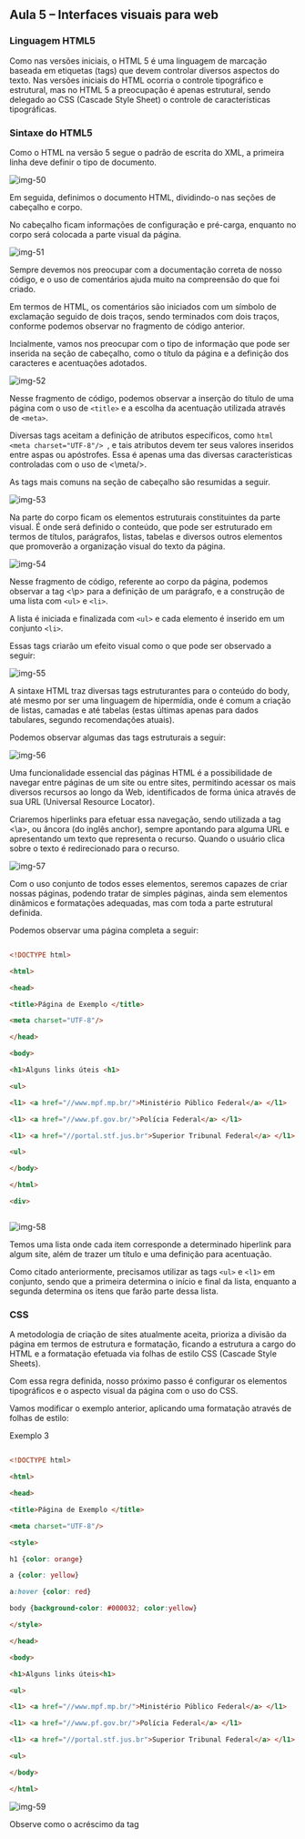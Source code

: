 ## Aula 5 – Interfaces visuais para web

### Linguagem HTML5

Como nas versões iniciais, o HTML 5 é uma linguagem de marcação baseada em etiquetas (tags) que devem controlar diversos aspectos do texto. Nas versões iniciais do HTML ocorria o controle tipográfico e estrutural, mas no HTML 5 a preocupação é apenas estrutural, sendo delegado ao CSS (Cascade Style Sheet) o controle de características tipográficas.

### Sintaxe do HTML5

Como o HTML na versão 5 segue o padrão de escrita do XML, a primeira linha deve definir o tipo de documento.

![img-50](../../media/Desenvolvimento_de_Software_Java/img-50.png)

Em seguida, definimos o documento HTML, dividindo-o nas seções de cabeçalho e corpo.

No cabeçalho ficam informações de configuração e pré-carga, enquanto no corpo será colocada a parte visual da página.

![img-51](../../media/Desenvolvimento_de_Software_Java/img-51.png)

Sempre devemos nos preocupar com a documentação correta de nosso código, e o uso de comentários ajuda muito na compreensão do que foi criado.

Em termos de HTML, os comentários são iniciados com um símbolo de exclamação seguido de dois traços, sendo terminados com dois traços, conforme podemos observar no fragmento de código anterior.

Incialmente, vamos nos preocupar com o tipo de informação que pode ser inserida na seção de cabeçalho, como o título da página e a definição dos caracteres e acentuações adotados.

![img-52](../../media/Desenvolvimento_de_Software_Java/img-52.png)

Nesse fragmento de código, podemos observar a inserção do título de uma página com o uso de `<title>` e a escolha da acentuação utilizada através de `<meta>`.

Diversas tags aceitam a definição de atributos específicos, como
`html <meta charset="UTF-8"/> `, e tais atributos devem ter seus valores inseridos entre aspas ou apóstrofes. Essa é apenas uma das diversas características controladas com o uso de <\meta/>.

As tags mais comuns na seção de cabeçalho são resumidas a seguir.

![img-53](../../media/Desenvolvimento_de_Software_Java/img-53.png)

Na parte do corpo ficam os elementos estruturais constituintes da parte visual. É onde será definido o conteúdo, que pode ser estruturado em termos de títulos, parágrafos, listas, tabelas e diversos outros elementos que promoverão a organização visual do texto da página.

![img-54](../../media/Desenvolvimento_de_Software_Java/img-54.png)

Nesse fragmento de código, referente ao corpo da página, podemos observar a tag <\p> para a definição de um parágrafo, e a construção de uma lista com `<ul>` e `<li>`.

A lista é iniciada e finalizada com `<ul>` e cada elemento é inserido em um conjunto `<li>`.

Essas tags criarão um efeito visual como o que pode ser observado a seguir:

![img-55](../../media/Desenvolvimento_de_Software_Java/img-55.png)

A sintaxe HTML traz diversas tags estruturantes para o conteúdo do body, até mesmo por ser uma linguagem de hipermídia, onde é comum a criação de listas, camadas e até tabelas (estas últimas apenas para dados tabulares, segundo recomendações atuais).

Podemos observar algumas das tags estruturais a seguir:

![img-56](../../media/Desenvolvimento_de_Software_Java/img-56.png)

Uma funcionalidade essencial das páginas HTML é a possibilidade de navegar entre páginas de um site ou entre sites, permitindo acessar os mais diversos recursos ao longo da Web, identificados de forma única através de sua URL (Universal Resource Locator).

Criaremos hiperlinks para efetuar essa navegação, sendo utilizada a tag <\a>, ou âncora (do inglês anchor), sempre apontando para alguma URL e apresentando um texto que representa o recurso. Quando o usuário clica sobre o texto é redirecionado para o recurso.

![img-57](../../media/Desenvolvimento_de_Software_Java/img-57.png)

Com o uso conjunto de todos esses elementos, seremos capazes de criar nossas páginas, podendo tratar de simples páginas, ainda sem elementos dinâmicos e formatações adequadas, mas com toda a parte estrutural definida.

Podemos observar uma página completa a seguir:

```html

<!DOCTYPE html>

<html>

<head>

<title>Página de Exemplo </title>

<meta charset="UTF-8"/>

</head>

<body>

<h1>Alguns links úteis <h1>

<ul>

<l1> <a href="//www.mpf.mp.br/">Ministério Público Federal</a> </l1>

<l1> <a href="//www.pf.gov.br/">Polícia Federal</a> </l1>

<l1> <a href="//portal.stf.jus.br">Superior Tribunal Federal</a> </l1>

<ul>

</body>

</html>

<div>



```

![img-58](../../media/Desenvolvimento_de_Software_Java/img-58.png)

Temos uma lista onde cada item corresponde a determinado hiperlink para algum site, além de trazer um título e uma definição para acentuação.

Como citado anteriormente, precisamos utilizar as tags `<ul>` e `<l1>` em conjunto, sendo que a primeira determina o início e final da lista, enquanto a segunda determina os itens que farão parte dessa lista.

### CSS

A metodologia de criação de sites atualmente aceita, prioriza a divisão da página em termos de estrutura e formatação, ficando a estrutura a cargo do HTML e a formatação efetuada via folhas de estilo CSS (Cascade Style Sheets).

Com essa regra definida, nosso próximo passo é configurar os elementos tipográficos e o aspecto visual da página com o uso do CSS.

Vamos modificar o exemplo anterior, aplicando uma formatação através de folhas de estilo:

Exemplo 3

```html

<!DOCTYPE html>

<html>

<head>

<title>Página de Exemplo </title>

<meta charset="UTF-8"/>

<style>

h1 {color: orange}

a {color: yellow}

a:hover {color: red}

body {background-color: #000032; color:yellow}

</style>

</head>

<body>

<h1>Alguns links úteis<h1>

<ul>

<l1> <a href="//www.mpf.mp.br/">Ministério Público Federal</a> </l1>

<l1> <a href="//www.pf.gov.br/">Polícia Federal</a> </l1>

<l1> <a href="//portal.stf.jus.br">Superior Tribunal Federal</a> </l1>

<ul>

</body>

</html>

```

![img-59](../../media/Desenvolvimento_de_Software_Java/img-59.png)

Observe como o acréscimo da tag <style> com as formatações adequadas trouxe enorme diferença para o aspecto visual da página.

A sintaxe geral do CSS pode ser definida como:

![img-510](../../media/Desenvolvimento_de_Software_Java/img-510.png)

Iniciamos com o seletor e, entre as chaves, definimos os vários elementos de formatação como fontes e cores, alinhamentos, figuras de fundo, entre vários outros, sempre seguindo a sintaxe propriedade: valor.

No exemplo anterior, a tag <\h1> foi formatada com a fonte de cor laranja, enquanto <\body> recebe fundo de tonalidade azul (RGB=#000032) e fonte amarela.

O conjunto de seletores a e a:hover traz um comportamento bem interessante. O primeiro define a formatação do link no modo normal e o segundo define a formatação quando o mouse passa sobre o mesmo.

Além de formatar as tags, é possível utilizar classes e identificadores como seletores do CSS, bastando colocar o sinal de hash na frente dos identificadores e ponto na frente das classes.

A questão maior é quando devemos utilizar identificadores ou classes. Os identificadores são utilizados em elementos que não se repetem, como camadas, e as classes são utilizadas para utilizar a mesma formatação em diversos pontos da página.

Podemos observar esses seletores mais adiante:

```html
<!DOCTYPE html>

<html>
  <head>
    <title>Exemplo de Camadas</title>

    <meta charset="UTF-8" />

    <style>
      #C1 {
        position: absolute;
        top: 10px;
        left: 10px;
        width: 300px;
        height: 200px;
        background-color: lightblue;
      }

      #C2 {
        position: absolute;
        top: 50px;
        left: 50px;
        width: 220px;
        height: 120px;
        background-color: blue;
        color: yellow;
      }

      .destaque {
        background-color: black;
        color: orange;
      }
    </style>
  </head>

  <body>
    <div id="C1">
      Camada 1 com algum <span class="destaque">texto ressaltado</span>
    </div>

    <div id="C2">
      Camada 2, e agora o<span class="destaque">texto ressaltado</span> está
      aqui
    </div>
  </body>
</html>
```

![img-511](../../media/Desenvolvimento_de_Software_Java/img-511.png)

Aqui nós utilizamos o CSS para definir o posicionamento, o tamanho e as cores de duas camadas, identificadas como C1 e C2 a partir do atributo id da `<div>`, e com o uso de `<span>` e o atributo class aplicamos a formatação específica para alguns fragmentos de texto.

### JavaScript

A linguagem JavaScript nem sempre teve esse nome. Desenvolvida originalmente pela Netscape, ela se chamava Mocha, e teve o nome modificado posteriormente para LiveScript, quando ocorreu seu lançamento junto ao navegador Netscape 2.0 versão beta, em setembro de 1995.

Em dezembro de 1995, em um anúncio conjunto com a Sun Microsystems, é lançado o Netscape 2.0B3, com suporte à tecnologia de Applets. O nome da linguagem foi modificado para JavaScript, o que causa muita confusão até hoje com relação à sua relação com a linguagem Java.

É importante que tenhamos em mente que JavaScript não é Java, e a similaridade entre as duas linguagens ocorre apenas pelo fato de ambas utilizarem sintaxes baseadas na linguagem C.

Utilizamos o JavaScript para controle de elementos da página HTML e viabilização da interatividade, caracterizando-se originalmente como uma tecnologia cliente. Pode ser embebida na própria página, ou organizada no formato de biblioteca, como arquivo externo.

Recentemente, o JavaScript passou a ser utilizado também do lado servidor, através de tecnologias como o node.js.

Outro ambiente que recebeu a possibilidade de desenvolvimento com JavaScript foi o dos dispositivos móveis, com uso de ferramentas como Ionic.

#### Sintaxe do JavaScript

Inicialmente, devemos compreender a declaração de variáveis e operações aritméticas da linguagem.

Uma variável pode ser declarada com o uso de var, ou simplesmente com sua inicialização. Como o JavaScript não é fortemente tipado, a variável assume o tipo do valor associado a ela.

Os tipos com os quais a linguagem trabalha são: inteiro, ponto flutuante, booleano, texto, objeto e vetor (como objeto da classe Array).

Os operadores matemáticos são os mesmos utilizados pelo Java; afinal, ambas as linguagens derivaram do C, mas com pequenas diferenças: enquanto no Java a divisão entre inteiros resulta em um número inteiro, no JavaScript não temos como diferenciar um inteiro de um real, e por isso a divisão poderá retornar um número real.

Exemplo 5

```html

<!DOCTYPE html>

<html>

<script>

var a = 5, b = 32, c = 7;

document.writeln("<br/>A:"+a+" B:"+b+" C:"+c);

b = b - (c * 2);

b /= a;

document.writeln("<br/>A:"+a+" B:"+b+" C:"+c);

b++;

document.writeln("<br/>A:"+a+" B:"+b+" C:"+c);

<script>

</body>

</html>



```

![img-511](../../media/Desenvolvimento_de_Software_Java/img-511.png)

Aqui são declaradas três variáveis com o uso de var, sendo efetuadas algumas operações aritméticas sobre as mesmas.

A cada passo é impresso na página o valor das variáveis através de document.writeln. É interessante observar que esse comando escreve sobre a página HTML, permitindo a inclusão de tags, como o uso de `<br/>` para quebra de linha.

Se estivéssemos efetuando essas mesmas operações em Java, para variáveis inteiras, o resultado de B na segunda linha seria 3, e não 3.6, como ocorre no JavaScript.

Assim como os operadores aritméticos do JavaScript são similares aos do Java, os relacionais e lógicos também são, e podemos utilizá-los da mesma forma nas duas linguagens, apenas observando o fato de que o JavaScript não é fortemente tipado.

Uma observação a ser feita é que a comparação entre Strings é muito diferente entre as duas linguagens. Enquanto Java necessita do uso de equals, o JavaScript utiliza o operador para comparação de igualdade.

![img-512](../../media/Desenvolvimento_de_Software_Java/img-512.png)

#### Estruturas de decisão e de repetição

A similaridade entre Java e JavaScript não fica apenas na definição dos operadores, mas também na utilização da mesma sintaxe para as estruturas de decisão e de repetição.

É claro que os métodos de entrada e saída de dados são completamente diferentes, até mesmo pela finalidade de cada uma das linguagens. No caso do JavaScript, toda entrada e saída deve ocorrer a partir do navegador.

Vamos observar um exemplo com uso de if:

Exemplo 6

```html
<!DOCTYPE html>

<html>
  <body>
    <script>

      var x = eval(prompt("Entre com o valor:",""));

      if(x > 5)

      document.writeln("<h1>Valor maior que 5</h1>");

      else

      document.writeln("<h1>Valor menor ou igual a 5</h1>"
    </script>
  </body>
</html>
```

![img-513](../../media/Desenvolvimento_de_Software_Java/img-513.png)

A função prompt serve para solicitar ao usuário a digitação de um valor a partir de um diálogo de entrada, enquanto a função eval efetua a conversão de String para número.

Em nosso exemplo, a variável x recebe o valor digitado pelo usuário com o uso da função prompt, mas com o valor, que era originalmente texto, convertido para número com o uso de eval.

De acordo com o valor digitado a página irá apresentar uma das alternativas de frase, ambas formatadas pela tag `<h1>`, sendo a escolha da frase a ser apresentada controlada pela estrutura if..else, segundo a condição x < 5.

Agora temos um exemplo com uso de for, que imprime os números primos de 1 a 50:

Exemplo 7

```html
<!DOCTYPE html>

<html>
  <body>
    <ul>
      <script>

        for(i=1 ; i<=50 ; i++){

        primo = true;

        for(j=2 ; j<i ; j++)

        if( i%j==0 ){

        primo = false;

        break;

        }

        if(primo

        document.writeln("<li>"+i+"</li>");

        }
      </script>
    </ul>
  </body>
</html>
```

![img-514](../../media/Desenvolvimento_de_Software_Java/img-514.png)

Observe que cada frase é iniciada com `<li>` e terminada com `</li>`, o que faz com que sejam transformadas em uma lista iniciada imediatamente antes do script com a tag `<ul>`.

Nesse código, utilizamos um for executando de 1 a 50, e dentro utilizamos outro for para dizer se é primo, segundo a regra de que se i for divisível por algum número entre 2 e i-1 ele não é primo.

Tendo verificado que o número não é primo, não é necessário testar outras divisões, o que justifica o uso de break para sair do loop interno.

Finalmente, um exemplo com utilização da estrutura while:

Exemplo 8

```html
<!DOCTYPE html>

<html>
  <body>
    <table border="1" width="100%">
      <tr>
        <td>A</td>

        <td>Fatorial(A)</td>
      </tr>

      <script>

        var a = 1;

        while(a<10){

        document.writeln("<tr><td>"+a+"</td>");

        fat = b = a;

        while(--b>=1){

        fat *= b;

        document.writeln("<td>"+a+"</td></tr>");

        a++;

        }
      </script>
    </table>
  </body>
</html>
```

![img-515](../../media/Desenvolvimento_de_Software_Java/img-515.png)

Aqui nós imprimimos o fatorial de cada número entre 1 e 9. Para tal, utilizamos um controle while externo, aumentando o valor de a enquanto não atingir o valor 10, e internamente efetuamos o cálculo do fatorial com outro bloco while.

![img-516](../../media/Desenvolvimento_de_Software_Java/img-516.png)

Nas linhas acima, podemos observar que os valores de

fat

e

b

são ambos inicializados com o valor atual de

a

. Em seguida ocorre um loop onde

b

é decrementado e já testado se o valor é maior que

1

; se for maior, o valor de

fat

é multiplicado por

b

naquela rodada.

Esse processo apenas segue a forma natural de cálculo de fatorial. Se a vale 4, então 4! = 4 _ 3 _ 2 \* 1. Se observarmos a expressão, podemos dizer que começa com o valor de a (4) e multiplica por todos os menores que 4 até chegar a 1.

### Funções e eventos

As funções, assim como os métodos em ambientes orientados a objetos, correspondem a ações ou processos, que são nomeados, e que podem ou não receber parâmetros e retornar valores.

Nós criamos funções no JavaScript com o uso de function, os parâmetros não são tipados, e elas podem retornar um resultado para o chamador com uso de return.

![img-517](../../media/Desenvolvimento_de_Software_Java/img-517.png)

Quanto ao conceito de eventos, é o mesmo utilizado nos ambientes desktop, ou seja, um conjunto de ações predeterminadas para as quais podemos dar uma resposta programada ao chamador.

Nesse caso, o modelo de resposta parte dos atributos de evento existentes nas tags HTML sendo relacionados com funções em JavaScript. Esse modelo é bem simples, e permite grande flexibilidade.

Observe este exemplo de tratamento de eventos:

Exemplo 9

```html

<!DOCTYPE html>

<html>

<head>

<meta charset="UTF-8"/>

</head>

<body>

<button onclick="mostraMensagem()>CLique Aqui <button>

<script>

function mostraMensagem(){

alert("OLA MUNDO");

}

</script>

</body>

</html>



```

A página contém apenas um botão. Ao clicar sobre ele, a mensagem “OLA MUNDO” aparecerá em um alert.

Podemos observar a associação do evento de clique com a função de tratamento na seguinte linha:

![img-518](../../media/Desenvolvimento_de_Software_Java/img-518.png)

#### Formulários

Quando efetuamos o cadastro em algum site de compras pela Web, o que estamos efetuando é o preenchimento de um formulário HTML. Essas informações são enviadas para o servidor de duas formas, denominadas “métodos”:

GET
Os dados são enviados através da própria URL.

POST
Os dados são enviados em background.

Todo formulário é iniciado com a tag <\form>, que terá como principais atributos o método de envio (method) e o destino para a informação (action).

Dentro do formulário, podemos incluir os componentes de entrada de dados, como caixas de texto, botões de rádio, caixas de marcação, entre outros. A grande maioria é definida através da tag <\input>, cujos atributos principais são type, referente ao tipo de componente, name, utilizado para identificação do dado na chegada ao servidor, e value, para identificar o valor preenchido.

Os tipos que a tag <\input> pode utilizar são explicados na tabela seguinte.

![img-519](../../media/Desenvolvimento_de_Software_Java/img-519.png)

Podemos observar, a seguir, um formulário simples, com o uso das tags `<form>` e `<input>`.

Exemplo 10

```html
<!DOCTYPE html>

<html>
  <head>
    <title>Exemplo de Formulário</title>

    <meta charset="UTF-8" />

    <style>
      body {
        background-color: blue;
        color: white;
        font-style: bold;
      }
    </style>
  </head>

  <body>
    <form action="//servidor/app.asmx" method="get">
      Nome:<input name="N1" type="text" /><br /><br />

      Opções de Envio: <br />

      <input type="checkbox" name="OPT" value="Revista" />

      Revista Mensal

      <input type="checkbox" name="OPT" value="Digital" />

      Versão Digital

      <input type="checkbox" name="OPT" value="SMS" />

      Mensagens SMS<br /><br />

      <input type="submit" value="Cadastrar" />
    </form>
  </body>
</html>
```

![img-520](../../media/Desenvolvimento_de_Software_Java/img-520.png)

Nesse exemplo, se escrevermos o nome XPTO e selecionarmos as opções “Versão Digital” e “Mensagem SMS”, ao clicarmos em Cadastrar verificaremos a seguinte URL na barra de navegação:

//servidor/app.asmx?N1=XPTO&OPT=Digital&OPT=SMS

O trecho ressaltado após a interrogação corresponde ao que chamamos de Query String, onde estarão os dados, no formato nome=valor, separados pelo sinal &.

Caso modificássemos o método para “post”, a informação enviada não ficaria visível para o usuário, mas vale ressaltar que estaria transitando em um pacote sem criptografia na rede para o caso do HTTP comum.

#### Validação de formulários

Após entender como criar os formulários, devemos aprender a efetuar a validação dos dados preenchidos.

Essa validação será feita através de eventos e métodos de acesso aos elementos HTML do JavaScript, e a validação dependerá bastante dos tipos de componente e informação considerados.

A forma mais aceita para o tratamento de elementos do HTML a partir do JavaScript é através do uso de identificadores nas tags HTML, com instruções getElementById, as quais seguem o formato abaixo.

![img-521](../../media/Desenvolvimento_de_Software_Java/img-521.png)

Quanto aos eventos, podemos observar alguns, no quadro seguinte, com suas respectivas aplicações no processo de validação.

![img-522](../../media/Desenvolvimento_de_Software_Java/img-522.png)

Exemplo 11

```html
<!DOCTYPE html>

<html>
  <head>
    <title>Exemplo de Formulário</title>

    <meta charset="UTF-8" />

    <style>
      body {
        background-color: blue;
        color: white;
        font-style: bold;
      }
    </style>
  </head>

  <body>
    <form action="//servidor/app.asmx" method="get">
      Nome:<input name="N1" type="text" /><br /><br />

      Opções de Envio: <br />

      <input type="checkbox" name="OPT" value="Revista" />

      Revista Mensal

      <input type="checkbox" name="OPT" value="Digital" />

      Versão Digital

      <input type="checkbox" name="OPT" value="SMS" />

      Mensagens SMS<br /><br />

      <input type="submit" value="Cadastrar" />
    </form>

    <script>
      var objNome = document.getElementById("N1");

      var objOpt1 = document.getElementById("OPT1");

      var objOpt2 = document.getElementById("OPT2");

      var objOpt3 = document.getElementById("OPT3");

      function validar() {
        if (objNome.value == "") {
          alert("Nome deve ser preenchido");

          objNome.focus();

          return false;
        }

        if (!objOpt1.checked && !objOpt2.checked && !objOpt3.checked) {
          alert("Selecione ao menos uma opção de envio");

          return false;
        }

        return false;
      }
    </script>
  </body>
</html>
```

Devemos observar o formato da função de validação, a qual deverá retornar true ou false para o evento onsubmit, de forma a permitir ou não o envio da informação para o servidor. Por essa razão, a chamada desse evento é um pouco diferente dos outros.

![img-523](../../media/Desenvolvimento_de_Software_Java/img-523.png)

No código JavaScript devemos estar atentos à forma como se relaciona com o HTML, capturando os componentes a ser validados nas variáveis objNome, objOpt1, objOpt2 e objOpt3, com o uso de getElementById, o qual recebe como parâmetro o id equivalente na tag da página.

Capturados nessas variáveis, podemos manusear as propriedades de cada componente em meio à função validar, relacionada com a submissão do formulário através do evento onsubmit.

Caso o nome não seja preenchido, a mensagem “Nome é obrigatório” é apresentada e o foco é direcionado para a caixa de texto referente a esse dado, através do método focus().

Para o teste dos componentes do tipo checkbox, devemos verificar se nenhum deles foi marcado, e para isso utilizamos suas propriedades checked. Lembrando que, pelo fato de a propriedade ser booleana, a negação será equivalente à comparação com false.

![img-524](../../media/Desenvolvimento_de_Software_Java/img-524.png)

Ao final de cada comando if ocorre uma instrução return false, a qual sai imediatamente da função, retornando o valor false para onsubmit, e impedindo o envio. Apenas se ambos os testes forem falsos irá ocorrer return true.

O evento onsubmit é destinado a uma validação global antes do envio, mas não é a única opção do modelo de validação. Outras validações e formatações podem ser efetuadas no momento da perda do foco pela caixa de texto, ou quando selecionamos o elemento de uma lista de valores, entre diversas outras opções.

